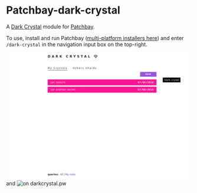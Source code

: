 # Patchbay-dark-crystal

A [Dark Crystal](https://github.com/blockades/scuttle-dark-crystal) module for [Patchbay](https://github.com/ssbc/patchbay).

To use, install and run Patchbay ([multi-platform installers here](https://github.com/ssbc/patchbay/releases)) and enter `/dark-crystal` in the navigation input box on the top-right. 

![screencast](https://raw.githubusercontent.com/blockades/mmt_resources/master/guides/assets/screencast.gif) and ![on darkcrystal.pw](http://darkcrystal.pw/img/screencast.gif)
